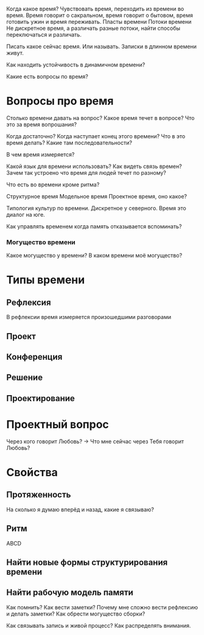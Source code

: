 Когда какое время? 
Чувствовать время, переходить из времени во время.
Время говорит о сакральном, время говорит о бытовом, время готовить ужин и время переживать.
Пласты времени
Потоки времени
Не дискретное время, а различать разные потоки, найти способы переключаться и различать.

Писать какое сейчас время. Или называть.
Записки в длинном времени живут.

Как находить устойчивость в динамичном времени?


Какие есть вопросы по время?
# Вопросы про время 

Столько времени давать на вопрос? Какое время течет в вопросе? Что это за время вопрошания?

Когда достаточно? Когда наступает конец этого времени?
Что в это время делать? Какие там последовательности?

В чем время измеряется?

Какой язык для времени использовать?
Как видеть связь времен?
Зачем так устроено что время для людей течет по разному?

Что есть во времени кроме ритма?

Структурное время
Модельное время
Проектное время, оно какое?

Типология культур по времени. Дискретное у северного. Время это диалог на юге. 

Как управлять временем когда память отказывается вспоминать?

### Могущество времени 
Какое могущество у времени? В каком времени моё могущество?

# Типы времени 
## Рефлексия 
В рефлексии время измеряется произошедшими разговорами 

## Проект 

## Конференция 

## Решение 

## Проектирование 

# Проектный вопрос 
Через кого говорит Любовь? -> Что мне сейчас через Тебя говорит Любовь?

# Свойства 
## Протяженность 
На сколько я думаю вперёд и назад, какие я связываю?
## Ритм
ABCD 

## Найти новые формы структурирования времени 

## Найти рабочую модель памяти 
Как помнить? Как вести заметки?
Почему мне сложно вести рефлексию и делать заметки?
Как обрести могущество сборки?

Как связывать запись и живой процесс? Как распределять внимания.
